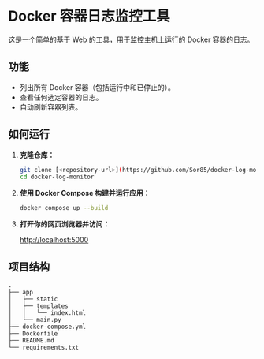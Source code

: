 # Docker 容器日志监控工具

这是一个简单的基于 Web 的工具，用于监控主机上运行的 Docker 容器的日志。

## 功能

- 列出所有 Docker 容器（包括运行中和已停止的）。
- 查看任何选定容器的日志。
- 自动刷新容器列表。

## 如何运行

1.  **克隆仓库：**

    ```bash
    git clone [<repository-url>](https://github.com/Sor85/docker-log-monitoring.git)
    cd docker-log-monitor
    ```

2.  **使用 Docker Compose 构建并运行应用：**

    ```bash
    docker compose up --build
    ```

3.  **打开你的网页浏览器并访问：**

    [http://localhost:5000](http://localhost:5000)

## 项目结构

```
.
├── app
│   ├── static
│   ├── templates
│   │   └── index.html
│   └── main.py
├── docker-compose.yml
├── Dockerfile
├── README.md
└── requirements.txt
```
